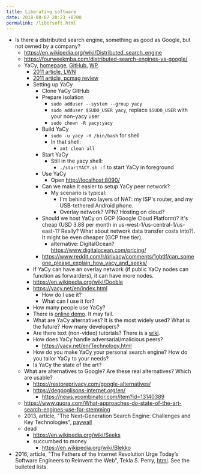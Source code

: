 ```yaml
---
title: Liberating software
date: 2018-08-07 20:23 +0700
permalink: /libersoft.html
---
```


- Is there a distributed search engine, something as good as Google, but not owned by a company?
    - https://en.wikipedia.org/wiki/Distributed_search_engine
    - https://fourweekmba.com/distributed-search-engines-vs-google/
    - YaCy, [homepage](https://yacy.net/en/index.html), [GitHub](https://github.com/yacy/yacy_search_server), [WP](https://en.wikipedia.org/wiki/YaCy)
        - [2011 article, LWN](https://lwn.net/Articles/469972/)
        - [2011 article, pcmag review](https://www.pcmag.com/article2/0,2817,2397267,00.asp)
        - Setting up YaCy
            - Clone YaCy GitHub
            - Prepare isolation
                - `sudo adduser --system --group yacy`
                - `sudo adduser $SUDO_USER yacy`, replace `$SUDO_USER` with your non-yacy user
                - `sudo chown -R yacy:yacy`
            - Build YaCy
                - `sudo -u yacy -H /bin/bash` for shell
                - In that shell:
                    - `ant clean all`
            - Start YaCy
                - Still in the yacy shell:
                    - `./startYACY.sh -f` to start YaCy in foreground
            - Use YaCy
                - Open [http://localhost:8090/](http://localhost:8090/)
            - Can we make it easier to setup YaCy peer network?
                - My scenario is typical:
                    - I'm behind two layers of NAT: my ISP's router, and my USB-tethered Android phone.
                    - Overlay network? VPN? Hosting on cloud?
            - Should we host YaCy on GCP (Google Cloud Platform)?
            It's cheap (USD 3.88 per month in us-west-1/us-central-1/us-east-1? Really? What about network data transfer costs into?).
            It might be even cheaper (GCP free tier).
                - alternative: DigitalOcean? https://www.digitalocean.com/pricing/
            - https://www.reddit.com/r/privacy/comments/1gbtlf/can_someone_please_explain_how_yacy_and_seeks/
        - If YaCy can have an overlay network (if public YaCy nodes can function as forwarders), it can have more nodes.
        - https://en.wikipedia.org/wiki/Dooble
        - https://yacy.net/en/index.html
            - How do I use it?
            - What can I use it for?
        - How many people use YaCy?
        - There is [online demo](https://yacy.net/en/Searchportal.html).
        It may fail.
        - What are YaCy alternatives?
        It is the most widely used?
        What is the future?
        How many developers?
        - Are there text (non-video) tutorials?
        There is a [wiki](http://www.yacy-websearch.net/wiki/index.php/En:Start).
        - How does YaCy handle adversarial/malicious peers?
            - https://yacy.net/en/Technology.html
        - How do you make YaCy your personal search engine?
        How do you tailor YaCy to your needs?
        - Is YaCy the state of the art?
    - What are alternatives to Google?
    Are these real alternatives?
    Which are usable?
        - https://restoreprivacy.com/google-alternatives/
        - https://degooglisons-internet.org/en/
            - https://news.ycombinator.com/item?id=13140389
    - https://www.quora.com/What-approaches-do-state-of-the-art-search-engines-use-for-stemming
    - 2013, article, "The Next-Generation Search Engine: Challenges and Key Technologies", [paywall](https://link.springer.com/chapter/10.1007/978-3-642-28807-4_34)
    - dead
        - https://en.wikipedia.org/wiki/Seeks
        - succumbed to money
            - https://en.wikipedia.org/wiki/Blekko
- 2016, article, "The Fathers of the Internet Revolution Urge Today’s Software Engineers to Reinvent the Web", Tekla S. Perry, [html](https://spectrum.ieee.org/view-from-the-valley/telecom/internet/the-fathers-of-the-internet-revolution-urge-todays-pioneers-to-reinvent-the-web).
See the bulleted lists.
